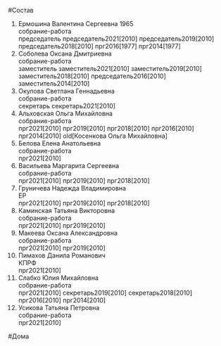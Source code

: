 #Состав  
1. Ермошина Валентина Сергеевна 1965  
    собрание-работа  
    председатель председатель2021[2010] председатель2019[2010] председатель2018[2010] прг2016[1977] прг2014[1977]  
2. Соболева Оксана Дмитриевна  
    собрание-работа  
    заместитель заместитель2021[2010] заместитель2019[2010] заместитель2018[2010] председатель2016[2010] заместитель2014[2010]  
3. Окулова Светлана Геннадьевна  
    собрание-работа  
    секретарь секретарь2021[2010]  
4. Альховская Ольга Михайловна  
    собрание-работа  
    прг2021[2010] прг2019[2010] прг2018[2010] прг2016[2010] прг2014[2010] old[Косенкова Ольга Михайловна]  
5. Белова Елена Анатольевна  
    собрание-работа  
    прг2021[2010]  
6. Васильева Маргарита Сергеевна  
    собрание-работа  
    прг2021[2010] прг2019[2010] прг2018[2010]  
7. Груничева Надежда Владимировна  
    ЕР  
    прг2021[2010] прг2019[2010] прг2018[2010]  
8. Каминская Татьяна Викторовна  
    собрание-работа  
    прг2021[2010] прг2019[2010]  
9. Макеева Оксана Александровна  
    собрание-работа  
    прг2021[2010] прг2019[2010]  
10. Пимахов Данила Романович  
    КПРФ  
    прг2021[2010]  
11. Слабко Юлия Михайловна  
    собрание-работа  
    прг2021[2010] секретарь2019[2010] секретарь2018[2010] прг2016[2010] прг2014[2010]  
12. Усикова Татьяна Петровна  
    собрание-работа  
    прг2021[2010]  

#Дома  
